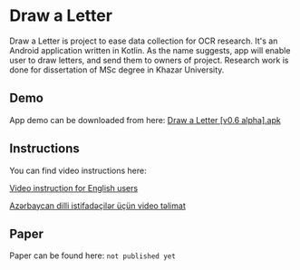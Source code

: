 # Draw a Letter

Draw a Letter is project to ease data collection for OCR research. It's an Android application written in Kotlin. As the name suggests, app will enable user to draw letters, and send them to owners of project. Research work is done for dissertation of MSc degree in Khazar University.

## Demo
App demo can be downloaded from here: [Draw a Letter [v0.6 alpha].apk](https://drive.google.com/open?id=1HsSs1qGYHmrRM4ZWnwYj3Tu1GfEVdcp0)

## Instructions
You can find video instructions here:

[Video instruction for English users](https://youtu.be/Nsmdk3sGk9s)

[Azərbaycan dilli istifadəçilər üçün video təlimat](https://youtu.be/hFyY_TiGDB8)

## Paper
Paper can be found here: `not published yet`

